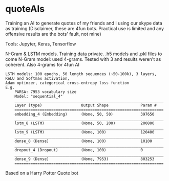 # quoteAIs
Training an AI to generate quotes of my friends and I using our skype data as training
(Disclaimer, these are 4fun bots. Practical use is limited and any offensive results are the bots' fault, not mine)

Tools:
	Jupyter, Keras, Tensorflow
	
N-Gram & LSTM models. Training data private. .h5 models and .pkl files to come
	N-Gram model: used 4-grams. Tested with 3 and results weren't as coherent. Also 4-grams for 4fun AI

	LSTM models: 100 epochs, 50 length sequences (~50-100k), 3 layers, ReLU and Softmax activation,
	Adam optimzer, categorical cross-entropy loss function
	E.g.
		PARSA: 7953 vocabulary size
		Model: "sequential_4"
		_________________________________________________________________
		Layer (type)                 Output Shape              Param #   
		=================================================================
		embedding_4 (Embedding)      (None, 50, 50)            397650    
		_________________________________________________________________
		lstm_8 (LSTM)                (None, 50, 200)           200800    
		_________________________________________________________________
		lstm_9 (LSTM)                (None, 100)               120400    
		_________________________________________________________________
		dense_8 (Dense)              (None, 100)               10100     
		_________________________________________________________________
		dropout_4 (Dropout)          (None, 100)               0         
		_________________________________________________________________
		dense_9 (Dense)              (None, 7953)              803253    
		=================================================================

Based on a Harry Potter Quote bot
